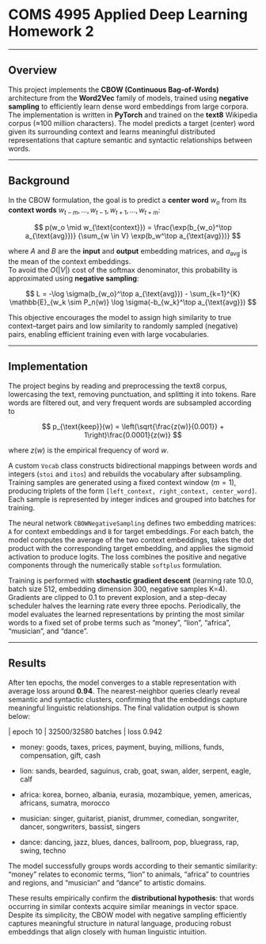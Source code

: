 # COMS 4995 Applied Deep Learning Homework 2
---

## Overview
This project implements the **CBOW (Continuous Bag-of-Words)** architecture from the **Word2Vec** family of models, trained using **negative sampling** to efficiently learn dense word embeddings from large corpora. The implementation is written in **PyTorch** and trained on the **text8** Wikipedia corpus (≈100 million characters). The model predicts a target (center) word given its surrounding context and learns meaningful distributed representations that capture semantic and syntactic relationships between words.  

---

## Background
In the CBOW formulation, the goal is to predict a **center word** $w_o$ from its **context words** $w_{t-m}, \ldots, w_{t-1}, w_{t+1}, \ldots, w_{t+m}$:

$$
p(w_o \mid w_{\text{context}}) =
\frac{\exp(b_{w_o}^\top a_{\text{avg}})}
{\sum_{w \in V} \exp(b_w^\top a_{\text{avg}})}
$$

where $A$ and $B$ are the **input** and **output** embedding matrices, and $a_{\text{avg}}$ is the mean of the context embeddings.  
To avoid the $O(|V|)$ cost of the softmax denominator, this probability is approximated using **negative sampling**:

$$
L = -\log \sigma(b_{w_o}^\top a_{\text{avg}}) -
\sum_{k=1}^{K} \mathbb{E}_{w_k \sim P_n(w)} \log \sigma(-b_{w_k}^\top a_{\text{avg}})
$$

This objective encourages the model to assign high similarity to true context–target pairs and low similarity to randomly sampled (negative) pairs, enabling efficient training even with large vocabularies.  

---

## Implementation
The project begins by reading and preprocessing the text8 corpus, lowercasing the text, removing punctuation, and splitting it into tokens. Rare words are filtered out, and very frequent words are subsampled according to  

$$
p_{\text{keep}}(w) = \left(\sqrt{\frac{z(w)}{0.001}} + 1\right)\frac{0.0001}{z(w)}
$$

where $z(w)$ is the empirical frequency of word $w$.  

A custom `Vocab` class constructs bidirectional mappings between words and integers (`stoi` and `itos`) and rebuilds the vocabulary after subsampling. Training samples are generated using a fixed context window $(m = 1)$, producing triplets of the form `[left_context, right_context, center_word]`. Each sample is represented by integer indices and grouped into batches for training.  

The neural network `CBOWNegativeSampling` defines two embedding matrices:  
`A` for context embeddings and `B` for target embeddings. For each batch, the model computes the average of the two context embeddings, takes the dot product with the corresponding target embedding, and applies the sigmoid activation to produce logits. The loss combines the positive and negative components through the numerically stable `softplus` formulation.  

Training is performed with **stochastic gradient descent** (learning rate 10.0, batch size 512, embedding dimension 300, negative samples K=4). Gradients are clipped to 0.1 to prevent explosion, and a step-decay scheduler halves the learning rate every three epochs. Periodically, the model evaluates the learned representations by printing the most similar words to a fixed set of probe terms such as “money”, “lion”, “africa”, “musician”, and “dance”.  

---

## Results
After ten epochs, the model converges to a stable representation with average loss around **0.94**. The nearest-neighbor queries clearly reveal semantic and syntactic clusters, confirming that the embeddings capture meaningful linguistic relationships. The final validation output is shown below:

| epoch 10 | 32500/32580 batches | loss 0.942

- money: goods, taxes, prices, payment, buying, millions, funds, compensation, gift, cash

- lion: sands, bearded, saguinus, crab, goat, swan, alder, serpent, eagle, calf

- africa: korea, borneo, albania, eurasia, mozambique, yemen, americas, africans, sumatra, morocco

- musician: singer, guitarist, pianist, drummer, comedian, songwriter, dancer, songwriters, bassist, singers

- dance: dancing, jazz, blues, dances, ballroom, pop, bluegrass, rap, swing, techno

The model successfully groups words according to their semantic similarity: “money” relates to economic terms, “lion” to animals, “africa” to countries and regions, and “musician” and “dance” to artistic domains.  

These results empirically confirm the **distributional hypothesis**: that words occurring in similar contexts acquire similar meanings in vector space. Despite its simplicity, the CBOW model with negative sampling efficiently captures meaningful structure in natural language, producing robust embeddings that align closely with human linguistic intuition.  



